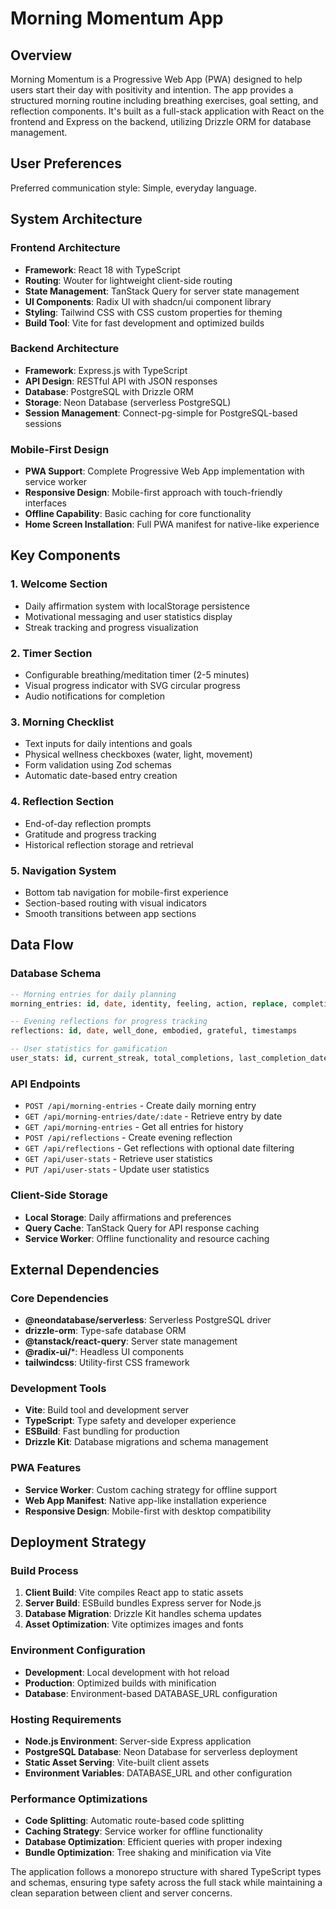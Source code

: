 # Morning Momentum App

## Overview

Morning Momentum is a Progressive Web App (PWA) designed to help users start their day with positivity and intention. The app provides a structured morning routine including breathing exercises, goal setting, and reflection components. It's built as a full-stack application with React on the frontend and Express on the backend, utilizing Drizzle ORM for database management.

## User Preferences

Preferred communication style: Simple, everyday language.

## System Architecture

### Frontend Architecture
- **Framework**: React 18 with TypeScript
- **Routing**: Wouter for lightweight client-side routing
- **State Management**: TanStack Query for server state management
- **UI Components**: Radix UI with shadcn/ui component library
- **Styling**: Tailwind CSS with CSS custom properties for theming
- **Build Tool**: Vite for fast development and optimized builds

### Backend Architecture
- **Framework**: Express.js with TypeScript
- **API Design**: RESTful API with JSON responses
- **Database**: PostgreSQL with Drizzle ORM
- **Storage**: Neon Database (serverless PostgreSQL)
- **Session Management**: Connect-pg-simple for PostgreSQL-based sessions

### Mobile-First Design
- **PWA Support**: Complete Progressive Web App implementation with service worker
- **Responsive Design**: Mobile-first approach with touch-friendly interfaces
- **Offline Capability**: Basic caching for core functionality
- **Home Screen Installation**: Full PWA manifest for native-like experience

## Key Components

### 1. Welcome Section
- Daily affirmation system with localStorage persistence
- Motivational messaging and user statistics display
- Streak tracking and progress visualization

### 2. Timer Section
- Configurable breathing/meditation timer (2-5 minutes)
- Visual progress indicator with SVG circular progress
- Audio notifications for completion

### 3. Morning Checklist
- Text inputs for daily intentions and goals
- Physical wellness checkboxes (water, light, movement)
- Form validation using Zod schemas
- Automatic date-based entry creation

### 4. Reflection Section
- End-of-day reflection prompts
- Gratitude and progress tracking
- Historical reflection storage and retrieval

### 5. Navigation System
- Bottom tab navigation for mobile-first experience
- Section-based routing with visual indicators
- Smooth transitions between app sections

## Data Flow

### Database Schema
```sql
-- Morning entries for daily planning
morning_entries: id, date, identity, feeling, action, replace, completion_flags, timestamps

-- Evening reflections for progress tracking
reflections: id, date, well_done, embodied, grateful, timestamps

-- User statistics for gamification
user_stats: id, current_streak, total_completions, last_completion_date
```

### API Endpoints
- `POST /api/morning-entries` - Create daily morning entry
- `GET /api/morning-entries/date/:date` - Retrieve entry by date
- `GET /api/morning-entries` - Get all entries for history
- `POST /api/reflections` - Create evening reflection
- `GET /api/reflections` - Get reflections with optional date filtering
- `GET /api/user-stats` - Retrieve user statistics
- `PUT /api/user-stats` - Update user statistics

### Client-Side Storage
- **Local Storage**: Daily affirmations and preferences
- **Query Cache**: TanStack Query for API response caching
- **Service Worker**: Offline functionality and resource caching

## External Dependencies

### Core Dependencies
- **@neondatabase/serverless**: Serverless PostgreSQL driver
- **drizzle-orm**: Type-safe database ORM
- **@tanstack/react-query**: Server state management
- **@radix-ui/***: Headless UI components
- **tailwindcss**: Utility-first CSS framework

### Development Tools
- **Vite**: Build tool and development server
- **TypeScript**: Type safety and developer experience
- **ESBuild**: Fast bundling for production
- **Drizzle Kit**: Database migrations and schema management

### PWA Features
- **Service Worker**: Custom caching strategy for offline support
- **Web App Manifest**: Native app-like installation experience
- **Responsive Design**: Mobile-first with desktop compatibility

## Deployment Strategy

### Build Process
1. **Client Build**: Vite compiles React app to static assets
2. **Server Build**: ESBuild bundles Express server for Node.js
3. **Database Migration**: Drizzle Kit handles schema updates
4. **Asset Optimization**: Vite optimizes images and fonts

### Environment Configuration
- **Development**: Local development with hot reload
- **Production**: Optimized builds with minification
- **Database**: Environment-based DATABASE_URL configuration

### Hosting Requirements
- **Node.js Environment**: Server-side Express application
- **PostgreSQL Database**: Neon Database for serverless deployment
- **Static Asset Serving**: Vite-built client assets
- **Environment Variables**: DATABASE_URL and other configuration

### Performance Optimizations
- **Code Splitting**: Automatic route-based code splitting
- **Caching Strategy**: Service worker for offline functionality
- **Database Optimization**: Efficient queries with proper indexing
- **Bundle Optimization**: Tree shaking and minification via Vite

The application follows a monorepo structure with shared TypeScript types and schemas, ensuring type safety across the full stack while maintaining a clean separation between client and server concerns.